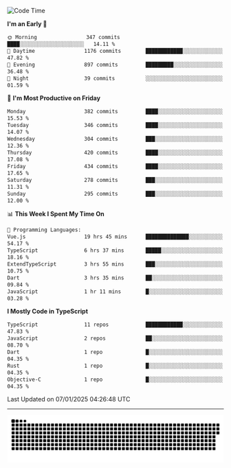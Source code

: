 <!--
<picture>
  <source
    srcset="https://github-readme-stats.vercel.app/api?username=kevinxft&show_icons=true&theme=dark"
    media="(prefers-color-scheme: dark)"
  />
  <source
    srcset="https://github-readme-stats.vercel.app/api?username=kevinxft&show_icons=true"
    media="(prefers-color-scheme: light), (prefers-color-scheme: no-preference)"
  />
  <img src="https://github-readme-stats.vercel.app/api?username=kevinxft&show_icons=true" />
</picture>
-->

<!--START_SECTION:waka-->
![Code Time](http://img.shields.io/badge/Code%20Time-2%2C984%20hrs%2044%20mins-blue)

**I'm an Early 🐤** 

```text
🌞 Morning                347 commits         ████░░░░░░░░░░░░░░░░░░░░░   14.11 % 
🌆 Daytime                1176 commits        ████████████░░░░░░░░░░░░░   47.82 % 
🌃 Evening                897 commits         █████████░░░░░░░░░░░░░░░░   36.48 % 
🌙 Night                  39 commits          ░░░░░░░░░░░░░░░░░░░░░░░░░   01.59 % 
```
📅 **I'm Most Productive on Friday** 

```text
Monday                   382 commits         ████░░░░░░░░░░░░░░░░░░░░░   15.53 % 
Tuesday                  346 commits         ████░░░░░░░░░░░░░░░░░░░░░   14.07 % 
Wednesday                304 commits         ███░░░░░░░░░░░░░░░░░░░░░░   12.36 % 
Thursday                 420 commits         ████░░░░░░░░░░░░░░░░░░░░░   17.08 % 
Friday                   434 commits         ████░░░░░░░░░░░░░░░░░░░░░   17.65 % 
Saturday                 278 commits         ███░░░░░░░░░░░░░░░░░░░░░░   11.31 % 
Sunday                   295 commits         ███░░░░░░░░░░░░░░░░░░░░░░   12.00 % 
```


📊 **This Week I Spent My Time On** 

```text
💬 Programming Languages: 
Vue.js                   19 hrs 45 mins      ██████████████░░░░░░░░░░░   54.17 % 
TypeScript               6 hrs 37 mins       █████░░░░░░░░░░░░░░░░░░░░   18.16 % 
ExtendTypeScript         3 hrs 55 mins       ███░░░░░░░░░░░░░░░░░░░░░░   10.75 % 
Dart                     3 hrs 35 mins       ██░░░░░░░░░░░░░░░░░░░░░░░   09.84 % 
JavaScript               1 hr 11 mins        █░░░░░░░░░░░░░░░░░░░░░░░░   03.28 % 
```

**I Mostly Code in TypeScript** 

```text
TypeScript               11 repos            ████████████░░░░░░░░░░░░░   47.83 % 
JavaScript               2 repos             ██░░░░░░░░░░░░░░░░░░░░░░░   08.70 % 
Dart                     1 repo              █░░░░░░░░░░░░░░░░░░░░░░░░   04.35 % 
Rust                     1 repo              █░░░░░░░░░░░░░░░░░░░░░░░░   04.35 % 
Objective-C              1 repo              █░░░░░░░░░░░░░░░░░░░░░░░░   04.35 % 
```




 Last Updated on 07/01/2025 04:26:48 UTC
<!--END_SECTION:waka-->

---

<picture>
  <source media="(prefers-color-scheme: dark)" srcset="https://raw.githubusercontent.com/kevinxft/kevinxft/output/github-contribution-grid-snake-dark.svg">
  <source media="(prefers-color-scheme: light)" srcset="https://raw.githubusercontent.com/kevinxft/kevinxft/output/github-contribution-grid-snake.svg">
  <img alt="github contribution grid snake animation" src="https://raw.githubusercontent.com/kevinxft/kevinxft/output/github-contribution-grid-snake.svg">
</picture>